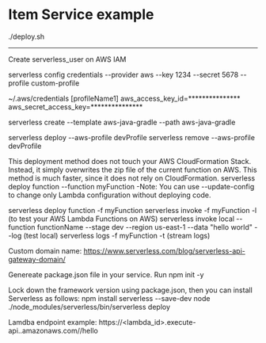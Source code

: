 # Item Service example

./deploy.sh

----
Create serverless_user on AWS IAM


serverless config credentials --provider aws --key 1234 --secret 5678 --profile custom-profile

~/.aws/credentials
[profileName1]
aws_access_key_id=***************
aws_secret_access_key=***************


serverless create --template aws-java-gradle --path aws-java-gradle


serverless deploy --aws-profile devProfile
serverless remove --aws-profile devProfile

This deployment method does not touch your AWS CloudFormation Stack. Instead, it simply overwrites the zip file of the current function on AWS. This method is much faster, since it does not rely on CloudFormation.
serverless deploy function --function myFunction
-Note: You can use --update-config to change only Lambda configuration without deploying code.

serverless deploy function -f myFunction
serverless invoke -f myFunction -l (to test your AWS Lambda Functions on AWS)
serverless invoke local --function functionName --stage dev --region us-east-1 --data "hello world"  --log (test local)
serverless logs -f myFunction -t (stream logs)

Custom domain name:
https://www.serverless.com/blog/serverless-api-gateway-domain/


Genereate package.json file in your service. Run npm init -y

Lock down the framework version using package.json, then you can install Serverless as follows:
npm install serverless --save-dev
node ./node_modules/serverless/bin/serverless deploy


Lamdba endpoint example:
https://<lambda_id>.execute-api.<region>.amazonaws.com/<stage>/hello
